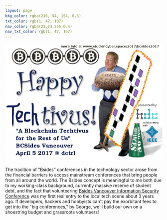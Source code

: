 ```yaml
---
layout: page
bkg_color: rgba(216, 54, 154, 0.5)
txt_color: rgb(1, 47, 107)
nav_color: rgba(23,23,255,0.4)
nav_txt_color: rgb(1, 47, 107)
---
```


![April 5 2017 - BCSides Vancouver Free Drop-in Blockchain Summit](/images/2017projects/techtivus.png)

The tradition of "Bsides" conferences in the technology sector arose from the financial barriers to access mainstream conferences that bring people from all around the world. The Bsides concept is meaningful to me both due to my working-class background, currently massive reserve of student debt, and the fact that volunteering [Bsides Vancouver Information Security Conference](https://bsidesvancouver.com/) was my first real entry to the local tech scene about 3 years ago. If developers, hackers and hobbyists can't pay the exorbitant fees to get into the "big conferences," by George, we'll build our own on a shoestring budget and grassroots volunteers!
